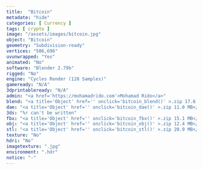 ```yaml
---
title:  "Bitcoin"
metadate: "hide"
categories: [ Currency ]
tags: [ crypto ]
image: "/assets/images/bitcoin.jpg"
object: "Bitcoin"
geometry: "Subdivision-ready"
vertices: "506,696"
uvunwrapped: "Yes"
animated: "No"
software: "Blender 2.79b"
rigged: "No"
engine: "Cycles Render (128 Samples)"
gameready: "N/A"
3dprintableready: "N/A"
admin: "<a href='https://mohamadrido.com'>Mohamad Rido</a>"
blend: "<a title='Object' href='' onclick='bitcoin_blend()' >.zip 17.6 MB</a>"
dae: "<a title='Object' href='' onclick='bitcoin_dae()' >.zip 11.0 MB</a>"
3ds: "%r can't be written"
fbx: "<a title='Object' href='' onclick='bitcoin_fbx()' >.zip 15.1 MB</a>"
obj: "<a title='Object' href='' onclick='bitcoin_obj()' >.zip 12.4 MB</a>"
stl: "<a title='Object' href='' onclick='bitcoin_stl()' >.zip 20.9 MB</a>"
texture: "No"
hdri: "No"
imagetexture: ".jpg"
environment: ".hdr"
notice: "-"
---
```

